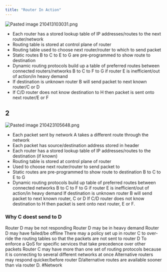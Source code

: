 ```yaml
---
title: "Router In Action"
---
```

![Pasted image 210413103031.png](Images/Pasted%20image%20210413103031.png)
- Each router has a stored lookup table of IP addresses/routes to the next router/network
- Routing table is stored at control plane of router
- Routing table used to choose next router/router to which to send packet
- Static routes B to C to E to G are pre-programmed to show route to destination
- Dynamic routing protocols build up a table of preferred routes between connected routers/networks
B to C to F to G if router E is inefficient/out of action/in heavy demand
- If destination is unknown router B will send packet to next known router/C or
D
- If C/D router does not know destination to H then packet is sent onto next
router/E or F


## 2
![Pasted image 210423105648.png](Pasted%20image%20210423105648.png)

- Each packet sent by network A takes a different route through the network
- Each packet has source/destination address stored in header
- Each router has a stored lookup table of IP addresses/routes to the destination (if known)
- Routing table is stored at control plane of router
- Used to choose next router/router to send packet to
- Static routes are pre-programmed to show route to destination B to C to E to
G
- Dynamic routing protocols build up table of preferred routes between connected networks B to C to F to G if router E is inefficient/out of action/in heavy demand
If destination is unknown router B will send packet to next known router, C
or D
If C/D router does not know destination to H then packet is sent onto next
router, E or F. 

### Why C doest send to D
Router D may be not responding
Router D may be in heavy demand
Router D may have failed/be offline
There may a policy set up in router C to over-ride the routing tables so that
the packets are not sent to router D
To enforce a QoS for specific services that take precedence over other
packets
Router C may have more than one set of routing protocols because it is
connecting to several different networks at once
Alternative routers may respond quicker/before router D/alternative routes
are available sooner than via router D. 
#Network 